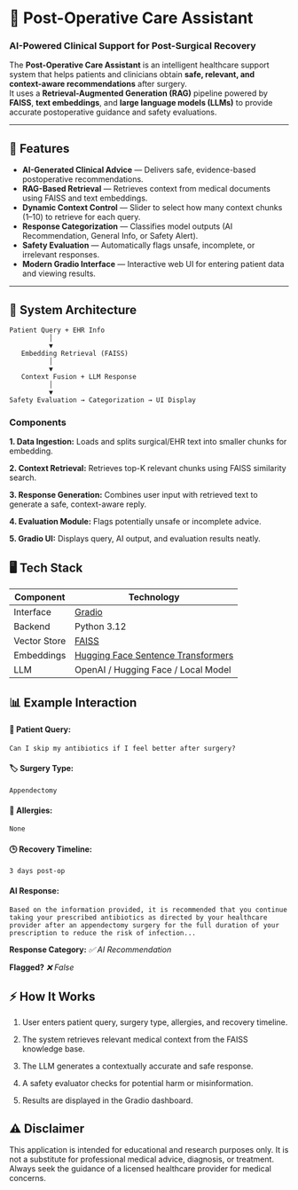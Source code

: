 # 🏥 Post-Operative Care Assistant

### AI-Powered Clinical Support for Post-Surgical Recovery

The **Post-Operative Care Assistant** is an intelligent healthcare support system that helps patients and clinicians obtain **safe, relevant, and context-aware recommendations** after surgery.  
It uses a **Retrieval-Augmented Generation (RAG)** pipeline powered by **FAISS**, **text embeddings**, and **large language models (LLMs)** to provide accurate postoperative guidance and safety evaluations.

---

## 🚀 Features

-  **AI-Generated Clinical Advice** — Delivers safe, evidence-based postoperative recommendations.  
-  **RAG-Based Retrieval** — Retrieves context from medical documents using FAISS and text embeddings.  
-  **Dynamic Context Control** — Slider to select how many context chunks (1–10) to retrieve for each query.  
-  **Response Categorization** — Classifies model outputs (AI Recommendation, General Info, or Safety Alert).  
-  **Safety Evaluation** — Automatically flags unsafe, incomplete, or irrelevant responses.  
-  **Modern Gradio Interface** — Interactive web UI for entering patient data and viewing results.

---

## 🧩 System Architecture

```text
Patient Query + EHR Info
          │
          ▼
   Embedding Retrieval (FAISS)
          │
          ▼
   Context Fusion + LLM Response
          │
          ▼
Safety Evaluation → Categorization → UI Display
```

### Components

**1. Data Ingestion:** Loads and splits surgical/EHR text into smaller chunks for embedding.

**2. Context Retrieval:** Retrieves top-K relevant chunks using FAISS similarity search.

**3. Response Generation:** Combines user input with retrieved text to generate a safe, context-aware reply.

**4. Evaluation Module:** Flags potentially unsafe or incomplete advice.

**5. Gradio UI:** Displays query, AI output, and evaluation results neatly.

## 🖥️ Tech Stack

| Component    | Technology                                                                                          |
| ------------ | --------------------------------------------------------------------------------------------------- |
| Interface    | [Gradio](https://gradio.app)                                                                        |
| Backend      | Python 3.12                                                                                         |
| Vector Store | [FAISS](https://faiss.ai)                                                                           |
| Embeddings   | [Hugging Face Sentence Transformers](https://huggingface.co/sentence-transformers/all-MiniLM-L6-v2) |
| LLM          | OpenAI / Hugging Face / Local Model                                                                 |

## 📊 Example Interaction

#### 🧾 Patient Query:

```Can I skip my antibiotics if I feel better after surgery? ```

#### 🏷 Surgery Type:

```Appendectomy```

#### 🧬 Allergies:

```None```

#### 🕒 Recovery Timeline:

```3 days post-op```

#### AI Response:

```Based on the information provided, it is recommended that you continue taking your prescribed antibiotics as directed by your healthcare provider after an appendectomy surgery for the full duration of your prescription to reduce the risk of infection...```

**Response Category:** _✅ AI Recommendation_

**Flagged?** _❌ False_


## ⚡ How It Works

1. User enters patient query, surgery type, allergies, and recovery timeline.

2. The system retrieves relevant medical context from the FAISS knowledge base.

3. The LLM generates a contextually accurate and safe response.

4. A safety evaluator checks for potential harm or misinformation.

5. Results are displayed in the Gradio dashboard.

## ⚠️ Disclaimer

This application is intended for educational and research purposes only.
It is not a substitute for professional medical advice, diagnosis, or treatment.
Always seek the guidance of a licensed healthcare provider for medical concerns.

